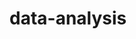 # data-analysis

<!--
create virtual env python
python -m venv venv-da
. venv-da/Scripts/activate

create requirements.txt
pip freeze > requirements.txt
-->
